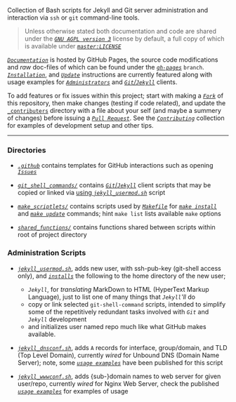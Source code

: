 Collection of Bash scripts for Jekyll and Git server administration and interaction via `ssh` or `git` command-line tools.


> Unless otherwise stated both documentation and code are shared under the [_`GNU AGPL version 3`_][license-tldr] license by default, a full copy of which is available under [_`master:LICENSE`_][license]


[_`Documentation`_][docs_home] is hosted by GitHub Pages, the source code modifications and _raw_ doc-files of which can be found under the [_`gh-pages`_][branch_gh-pages] `branch`. [_`Installation`_][docs_install], and [_`Update`_][docs_update] instructions are currently featured along with usage examples for [_`Administrators`_][docs_collection_administration] and [_`Git`/`Jekyll`_][docs_collection_git_shell_commands] clients.


To add features or fix issues within this project; start with making a [_`Fork`_][fork] of this repository, then make changes (testing if code related), and update the [`_contributers`][contributers] directory with a file about your self (and maybe a summery of changes) before issuing a [_`Pull Request`_][pull-request]. See the [_`Contributing`_][contributing] collection for examples of development setup and other tips.


___


### Directories


- [_`.github`_][source_github_dir] contains templates for GitHub interactions such as opening [_`Issues`_][issues]

- [_`git_shell_commands/`_][source_git_shell_commands_dir] contains [_`Git`_/_`Jekyll`_][docs_collection_git_shell_commands] client scripts that may be copied or linked via [using _`jekyll_usermod.sh`_][docs_jekyll_usermod] script

- [_`make_scriptlets/`_][source_make_scriptlets_dir] contains scripts used by [_`Makefile`_][source_makefile] for [_`make install`_][docs_install] and [_`make update`_][docs_update] commands; hint `make list` lists available `make` options

- [_`shared_functions/`_][source_shared_functions_dir] contains functions shared between scripts within root of project directory


### Administration Scripts


- [_`jekyll_usermod.sh`_][source_jekyll-usermod], adds new user, with ssh-pub-key (git-shell access only), and [_`installs`_][docs_jekyll_usermod] the following to the home directory of the new user;

    - _`Jekyll`_, for _translating_ MarkDown to HTML (HyperText Markup Language), just to list one of many things that _`Jekyll`'ll_ do
    - copy or link selected `git-shell-command` scripts, intended to simplify some of the repetitively redundant tasks involved with _`Git`_ and _`Jekyll`_ development
    - and initializes user named repo much like what GitHub makes available.

- [_`jekyll_dnsconf.sh`_][source_jekyll-dnsconf], adds `A` records for interface, group/domain, and TLD (Top Level Domain), currently _wired_ for Unbound DNS (Domain Name Server); note, some [_`usage examples`_][docs_jekyll_dnsconf] have been published for this script

- [_`jekyll_wwwconf.sh`_][source_jekyll-wwwconf], adds {sub-}domain names to web server for given user/repo, currently _wired_ for Nginx Web Server, check the published [_`usage examples`_][docs_jekyll_wwwconf] for examples of usage


[contributers]:https://github.com/S0AndS0/Jekyll_Admin/tree/gh-pages/_contributers/
[contributing]:https://github.com/S0AndS0/Jekyll_Admin/tree/gh-pages/_contributing/
[fork]: https://help.github.com/en/articles/fork-a-repo
[issues]: https://github.com/S0AndS0/Jekyll_Admin/issues
[license]: https://github.com/S0AndS0/Jekyll_Admin/blob/master/LICENSE
[license-tldr]: https://s0ands0.github.io/Jekyll_Admin/licensing/2019-04-17-gnu-agpl.html
[pull-request]: https://help.github.com/en/articles/about-pull-requests

[branch_gh-pages]:https://github.com/S0AndS0/Jekyll_Admin/tree/gh-pages
[docs_home]: https://s0ands0.github.io/Jekyll_Admin/
[docs_collection_administration]: https://s0ands0.github.io/Jekyll_Admin/admin/
[docs_collection_git_shell_commands]: https://s0ands0.github.io/Jekyll_Admin/git_shell_commands/
[docs_collection_licensing]: https://s0ands0.github.io/Jekyll_Admin/licensing/
[docs_install]: https://s0ands0.github.io/Jekyll_Admin/administration/installation.html
[docs_update]: https://s0ands0.github.io/Jekyll_Admin/administration/updating.html
[docs_jekyll_dnsconf]: https://s0ands0.github.io/Jekyll_Admin/administration/jekyll_dnsconf.html
[docs_jekyll_usermod]: https://s0ands0.github.io/Jekyll_Admin/administration/jekyll_usermod.html
[docs_jekyll_wwwconf]: https://s0ands0.github.io/Jekyll_Admin/administration/jekyll_wwwconf.html


[source_jekyll-dnsconf]: https://github.com/S0AndS0/Jekyll_Admin/blob/master/jekyll_dnsconf.sh
[source_jekyll-usermod]: https://github.com/S0AndS0/Jekyll_Admin/blob/master/jekyll_usermod.sh
[source_jekyll-wwwconf]: https://github.com/S0AndS0/Jekyll_Admin/blob/master/jekyll_wwwconf.sh
[source_makefile]: https://github.com/S0AndS0/Jekyll_Admin/blob/master/Makefile

[source_git_shell_commands_dir]: https://github.com/S0AndS0/Jekyll_Admin/tree/master/git_shell_commands
[source_make_scriptlets_dir]: https://github.com/S0AndS0/Jekyll_Admin/tree/master/make_scriptlets
[source_shared_functions_dir]: https://github.com/S0AndS0/Jekyll_Admin/tree/master/shared_functions
[source_github_dir]: https://github.com/S0AndS0/Jekyll_Admin/tree/master/.github/
